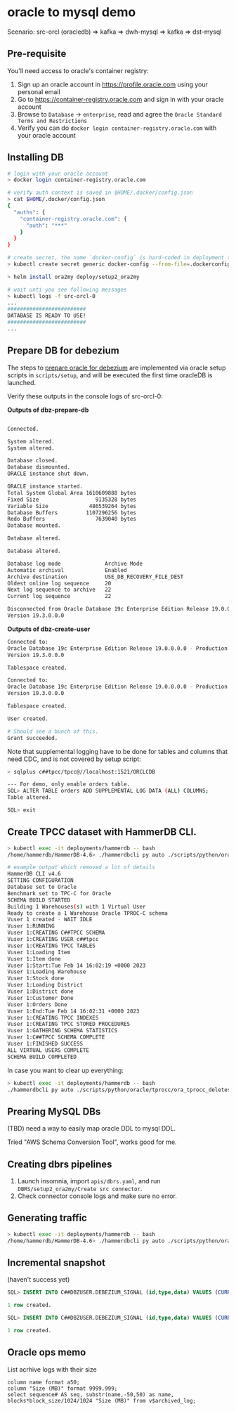 # oracle to mysql demo

Scenario: src-orcl (oracledb) => kafka => dwh-mysql => kafka => dst-mysql

## Pre-requisite

You'll need access to oracle's container registry:

1. Sign up an oracle account in https://profile.oracle.com using your personal email
2. Go to https://container-registry.oracle.com and sign in with your oracle account
3. Browse to `Database` -> `enterprise`, read and agree the `Oracle Standard Terms and Restrictions`
4. Verify you can do `docker login container-registry.oracle.com` with your oracle account


## Installing DB

```bash
# login with your oracle account
> docker login container-registry.oracle.com

# verify auth context is saved in $HOME/.docker/config.json
> cat $HOME/.docker/config.json
{
  "auths": {
    "container-registry.oracle.com": {
      "auth": "***"
    }
  }
}

# create secret, the name `docker-config` is hard-coded in deployment templates.
> kubectl create secret generic docker-config --from-file=.dockerconfigjson=$HOME/.docker/config.json --type=kubernetes.io/dockerconfigjson

> helm install ora2my deploy/setup2_ora2my

# wait unti you see following messages
> kubectl logs -f src-orcl-0
...
#########################
DATABASE IS READY TO USE!
#########################
...
```

## Prepare DB for debezium

The steps to [prepare oracle for debezium](https://debezium.io/documentation/reference/stable/connectors/oracle.html) are implemented via oracle setup scripts in `scripts/setup`, and will be executed the first time oracleDB is launched.

Verify these outputs in the console logs of src-orcl-0:


**Outputs of dbz-prepare-db**

```bash

Connected.

System altered.
System altered.

Database closed.
Database dismounted.
ORACLE instance shut down.

ORACLE instance started.
Total System Global Area 1610609888 bytes
Fixed Size                  9135328 bytes
Variable Size             486539264 bytes
Database Buffers         1107296256 bytes
Redo Buffers                7639040 bytes
Database mounted.

Database altered.

Database altered.

Database log mode              Archive Mode
Automatic archival             Enabled
Archive destination            USE_DB_RECOVERY_FILE_DEST
Oldest online log sequence     20
Next log sequence to archive   22
Current log sequence           22

Disconnected from Oracle Database 19c Enterprise Edition Release 19.0.0.0.0 - Production
Version 19.3.0.0.0
```

**Outputs of dbz-create-user**

```bash
Connected to:
Oracle Database 19c Enterprise Edition Release 19.0.0.0.0 - Production
Version 19.3.0.0.0

Tablespace created.

Connected to:
Oracle Database 19c Enterprise Edition Release 19.0.0.0.0 - Production
Version 19.3.0.0.0

Tablespace created.

User created.

# Should see a bunch of this.
Grant succeeded.

```

Note that supplemental logging have to be done for tables and columns that need CDC, and is not covered by setup script:

```bash
> sqlplus c##tpcc/tpcc@//localhost:1521/ORCLCDB

--- For demo, only enable orders table.
SQL> ALTER TABLE orders ADD SUPPLEMENTAL LOG DATA (ALL) COLUMNS;
Table altered.

SQL> exit
```


## Create TPCC dataset with HammerDB CLI.

```bash
> kubectl exec -it deployments/hammerdb -- bash
/home/hammerdb/HammerDB-4.6> ./hammerdbcli py auto ./scripts/python/oracle/tprocc/ora_tprocc_buildschema.py

# example output which removed a lot of details
HammerDB CLI v4.6
SETTING CONFIGURATION
Database set to Oracle
Benchmark set to TPC-C for Oracle
SCHEMA BUILD STARTED
Building 1 Warehouses(s) with 1 Virtual User
Ready to create a 1 Warehouse Oracle TPROC-C schema
Vuser 1 created - WAIT IDLE
Vuser 1:RUNNING
Vuser 1:CREATING C##TPCC SCHEMA
Vuser 1:CREATING USER c##tpcc
Vuser 1:CREATING TPCC TABLES
Vuser 1:Loading Item
Vuser 1:Item done
Vuser 1:Start:Tue Feb 14 16:02:19 +0000 2023
Vuser 1:Loading Warehouse
Vuser 1:Stock done
Vuser 1:Loading District
Vuser 1:District done
Vuser 1:Customer Done
Vuser 1:Orders Done
Vuser 1:End:Tue Feb 14 16:02:31 +0000 2023
Vuser 1:CREATING TPCC INDEXES
Vuser 1:CREATING TPCC STORED PROCEDURES
Vuser 1:GATHERING SCHEMA STATISTICS
Vuser 1:C##TPCC SCHEMA COMPLETE
Vuser 1:FINISHED SUCCESS
ALL VIRTUAL USERS COMPLETE
SCHEMA BUILD COMPLETED
```

In case you want to clear up everything:

```bash
> kubectl exec -it deployments/hammerdb -- bash
./hammerdbcli py auto ./scripts/python/oracle/tprocc/ora_tprocc_deleteschema.py
```


## Prearing MySQL DBs

(TBD) need a way to easily map oracle DDL to mysql DDL.

Tried "AWS Schema Conversion Tool", works good for me.


## Creating dbrs pipelines

1. Launch insomnia, import `apis/dbrs.yaml`, and run `DBRS/setup2_ora2my/Create src connector`.
2. Check connector console logs and make sure no error.

## Generating traffic

```bash
> kubectl exec -it deployments/hammerdb -- bash
/home/hammerdb/HammerDB-4.6> ./hammerdbcli py auto ./scripts/python/oracle/tprocc/ora_tprocc_run.py
```

## Incremental snapshot

(haven't success yet)

```sql
SQL> INSERT INTO C##DBZUSER.DEBEZIUM_SIGNAL (id,type,data) VALUES (CURRENT_TIMESTAMP,'log','{"message":"Hello World"}');

1 row created.

SQL> INSERT INTO C##DBZUSER.DEBEZIUM_SIGNAL (id,type,data) VALUES (CURRENT_TIMESTAMP,'execute-snapshot','{"data-collections":["ORCLCDB.C##TPCC.STOCKS"],"type":"incremental"}}');

1 row created.
```

## Oracle ops memo

List acrhive logs with their size

```
column name format a50;
column "Size (MB)" format 9999.999;
select sequence# AS seq, substr(name,-50,50) as name, blocks*block_size/1024/1024 "Size (MB)" from v$archived_log;
```
